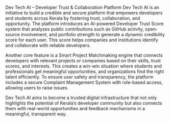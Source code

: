Dev Tech AI – Developer Trust & Collaboration Platform
Dev Tech AI is an initiative to build a credible and secure platform that empowers developers and students across Kerala by fostering trust, collaboration, and opportunity. The platform introduces an AI-powered Developer Trust Score system that analyzes public contributions such as GitHub activity, open-source involvement, and portfolio strength to generate a dynamic credibility score for each user. This score helps companies and institutions identify and collaborate with reliable developers.

Another core feature is a Smart Project Matchmaking engine that connects developers with relevant projects or companies based on their skills, trust scores, and interests. This creates a win-win situation where students and professionals get meaningful opportunities, and organizations find the right talent efficiently. To ensure user safety and transparency, the platform includes a secure Complaint Management System with role-based access, allowing users to raise issues.


Dev Tech AI aims to become a trusted digital infrastructure that not only highlights the potential of Kerala’s developer community but also connects them with real-world opportunities and feedback mechanisms in a meaningful, transparent way.

